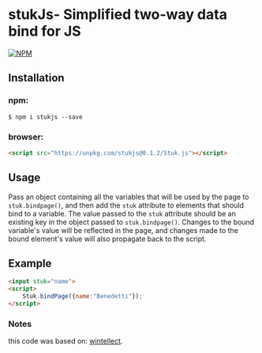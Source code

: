 # stukJs- Simplified two-way data bind for JS

[![NPM](https://nodei.co/npm/stukjs.png)](https://nodei.co/npm/stukjs/)

## Installation
### npm:
```shell
$ npm i stukjs --save
```
### browser:
```html
<script src="https://unpkg.com/stukjs@0.1.2/Stuk.js"></script>
```

## Usage

Pass an object containing all the variables that will be used by the page to `stuk.bindpage()`, and then add the `stuk` attribute to elements that should bind to a variable. The value passed to the `stuk` attribute should be an existing key in the object passed to `stuk.bindpage()`.
Changes to the bound variable's value will be reflected in the page, and changes made to the bound element's value will also propagate back to the script.

## Example

```html
<input stuk="name">
<script>
    Stuk.bindPage({name:"Benedetti"});
</script>
```

### Notes

this code was based on: [wintellect](https://www.wintellect.com/data-binding-pure-javascript/).
